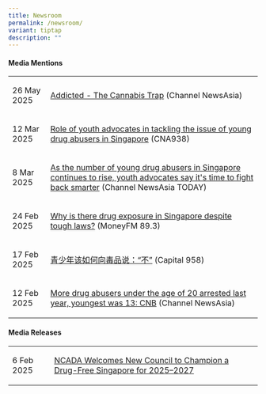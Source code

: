 ```yaml
---
title: Newsroom
permalink: /newsroom/
variant: tiptap
description: ""
---
```

<h4>Media Mentions</h4>
<table style="minWidth: 50px">
<colgroup>
<col>
<col>
</colgroup>
<tbody>
<tr>
<td rowspan="1" colspan="1">
<p>26 May 2025</p>
</td>
<td rowspan="1" colspan="1">
<p><a href="https://www.channelnewsasia.com/watch/addicted/cannabis-trap-5146341" rel="noopener nofollow" target="_blank">Addicted - The Cannabis Trap</a> (Channel
NewsAsia)</p>
</td>
</tr>
<tr>
<td rowspan="1" colspan="1">
<p>12 Mar 2025</p>
</td>
<td rowspan="1" colspan="1">
<p><a href="https://www.melisten.sg/podcast/playlist/CNA938-Rewind-2813576/Role-of-youth-advocates-in-tackling-the-issue-of-young-drug-abusers-in-Singapore--2836131" rel="noopener nofollow" target="_blank">Role of youth advocates in tackling the issue of young drug abusers in Singapore</a> (CNA938)</p>
</td>
</tr>
<tr>
<td rowspan="1" colspan="1">
<p>8 Mar 2025</p>
</td>
<td rowspan="1" colspan="1">
<p><a href="https://www.channelnewsasia.com/today/big-read/rising-youth-drug-use-advocacy-4978231" rel="noopener nofollow" target="_blank">As the number of young drug abusers in Singapore continues to rise, youth advocates say it's time to fight back smarter</a> (Channel
NewsAsia TODAY)</p>
</td>
</tr>
<tr>
<td rowspan="1" colspan="1">
<p>24 Feb 2025</p>
</td>
<td rowspan="1" colspan="1">
<p><a href="https://omny.fm/shows/moneyfm-morning-show/morning-shot-why-is-there-drug-exposure-in-singapo" rel="noopener nofollow" target="_blank">Why is there drug exposure in Singapore despite tough laws?</a> (MoneyFM
89.3)</p>
</td>
</tr>
<tr>
<td rowspan="1" colspan="1">
<p>17 Feb 2025</p>
</td>
<td rowspan="1" colspan="1">
<p><a href="https://www.facebook.com/capital958/videos/1306764767210400" rel="noopener nofollow" target="_blank">青少年该如何向毒品说：“不”</a> (Capital
958)</p>
</td>
</tr>
<tr>
<td rowspan="1" colspan="1">
<p>12 Feb 2025</p>
</td>
<td rowspan="1" colspan="1">
<p><a href="https://www.channelnewsasia.com/watch/more-drug-abusers-under-age-20-arrested-last-year-youngest-was-13-cnb-4933731" rel="noopener nofollow" target="_blank">More drug abusers under the age of 20 arrested last year, youngest was 13: CNB</a> (Channel
NewsAsia)</p>
</td>
</tr>
</tbody>
</table>
<p></p>
<h4>Media Releases</h4>
<table style="minWidth: 50px">
<colgroup>
<col>
<col>
</colgroup>
<tbody>
<tr>
<td rowspan="1" colspan="1">
<p>6 Feb 2025</p>
</td>
<td rowspan="1" colspan="1">
<p><a href="/files/MR_New_Council_2025_2027.pdf" rel="noopener nofollow" target="_blank">NCADA Welcomes New Council to Champion a Drug-Free Singapore for 2025–2027</a>
</p>
</td>
</tr>
</tbody>
</table>
<p></p>